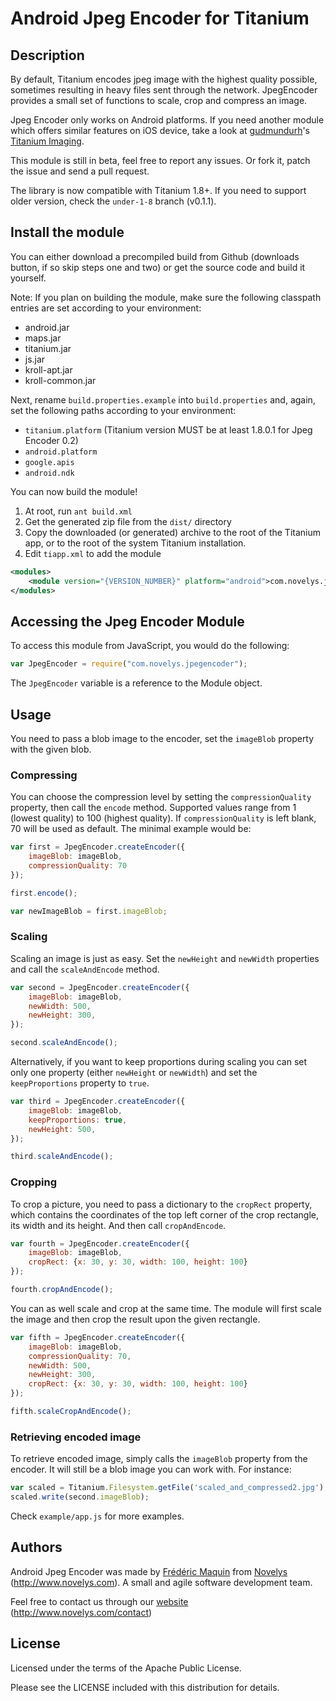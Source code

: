 
# Android Jpeg Encoder for Titanium

## Description

By default, Titanium encodes jpeg image with the highest quality possible, sometimes resulting in heavy files sent through the network. JpegEncoder provides a small set of functions to scale, crop and compress an image.

Jpeg Encoder only works on Android platforms. If you need another module which offers similar features on iOS device, take a look at [gudmundurh](https://github.com/gudmundurh)'s [Titanium Imaging](https://github.com/gudmundurh/titanium-imaging).

This module is still in beta, feel free to report any issues. Or fork it, patch the issue and send a pull request.

The library is now compatible with Titanium 1.8+. If you need to support older version, check the `under-1-8` branch (v0.1.1).

## Install the module

You can either download a precompiled build from Github (downloads button, if so skip steps one and two) or get the source code and build it yourself.

Note: If you plan on building the module, make sure the following classpath entries are set according to your environment:

* android.jar
* maps.jar
* titanium.jar
* js.jar
* kroll-apt.jar
* kroll-common.jar

Next, rename `build.properties.example` into `build.properties` and, again, set the following paths according to your environment:

* `titanium.platform` (Titanium version MUST be at least 1.8.0.1 for Jpeg Encoder 0.2)
* `android.platform`
* `google.apis`
* `android.ndk`

You can now build the module!

1. At root, run `ant build.xml`
2. Get the generated zip file from the `dist/` directory
3. Copy the downloaded (or generated) archive to the root of the Titanium app, or to the root of the system Titanium installation.
4. Edit `tiapp.xml` to add the module

```xml
<modules>
    <module version="{VERSION_NUMBER}" platform="android">com.novelys.jpegencoder</module>
</modules>
```

## Accessing the Jpeg Encoder Module

To access this module from JavaScript, you would do the following:

```javascript
var JpegEncoder = require("com.novelys.jpegencoder");
```

The `JpegEncoder` variable is a reference to the Module object.	


## Usage

You need to pass a blob image to the encoder, set the `imageBlob` property with the given blob.

### Compressing

You can choose the compression level by setting the `compressionQuality` property, then call the `encode` method. Supported values range from 1 (lowest quality) to 100 (highest quality). If `compressionQuality` is left blank, 70 will be used as default. The minimal example would be:

```javascript
var first = JpegEncoder.createEncoder({
	imageBlob: imageBlob,
	compressionQuality: 70
});

first.encode();

var newImageBlob = first.imageBlob;
```

### Scaling

Scaling an image is just as easy. Set the `newHeight` and `newWidth` properties and call the `scaleAndEncode` method.

```javascript
var second = JpegEncoder.createEncoder({
	imageBlob: imageBlob,
	newWidth: 500,
	newHeight: 300,
});

second.scaleAndEncode();
```

Alternatively, if you want to keep proportions during scaling you can set only one property (either `newHeight` or `newWidth`) and set the `keepProportions` property to `true`.

```javascript
var third = JpegEncoder.createEncoder({
	imageBlob: imageBlob,
	keepProportions: true,
	newHeight: 500,
});

third.scaleAndEncode();
```

### Cropping

To crop a picture, you need to pass a dictionary to the `cropRect` property, which contains the coordinates of the top left corner of the crop rectangle, its width and its height. And then call `cropAndEncode`.

```javascript
var fourth = JpegEncoder.createEncoder({
	imageBlob: imageBlob,
	cropRect: {x: 30, y: 30, width: 100, height: 100}
});

fourth.cropAndEncode();
```

You can as well scale and crop at the same time. The module will first scale the image and then crop the result upon the given rectangle.

```javascript
var fifth = JpegEncoder.createEncoder({
	imageBlob: imageBlob,
	compressionQuality: 70,
	newWidth: 500,
	newHeight: 300,
	cropRect: {x: 30, y: 30, width: 100, height: 100}
});

fifth.scaleCropAndEncode();
```

### Retrieving encoded image

To retrieve encoded image, simply calls the `imageBlob` property from the encoder. It will still be a blob image you can work with. For instance: 

```javascript
var scaled = Titanium.Filesystem.getFile('scaled_and_compressed2.jpg');
scaled.write(second.imageBlob);
```

Check `example/app.js` for more examples.

## Authors

Android Jpeg Encoder was made by [Frédéric Maquin](http://www.fredericmaquin.com) from [Novelys](http://www.novelys.com) (http://www.novelys.com). A small and agile software development team.

Feel free to contact us through our [website](http://www.novelys.com/contact) (http://www.novelys.com/contact)

## License

Licensed under the terms of the Apache Public License.

Please see the LICENSE included with this distribution for details.
